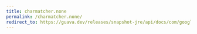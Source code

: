 ```yaml
---
title: charmatcher.none
permalink: /charmatcher.none/
redirect_to: https://guava.dev/releases/snapshot-jre/api/docs/com/google/common/base/CharMatcher.html#none--
---
```

